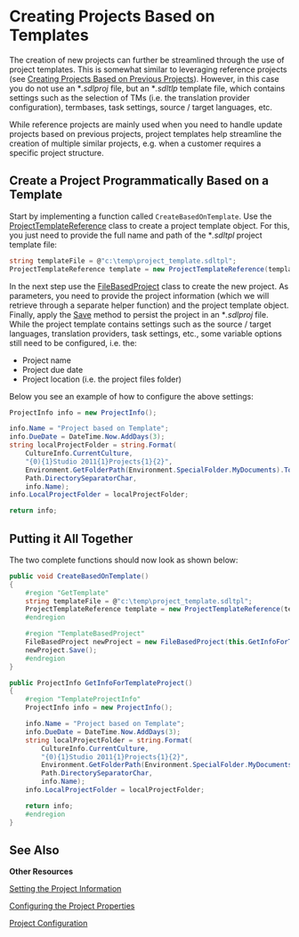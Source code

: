 Creating Projects Based on Templates
==

The creation of new projects can further be streamlined through the use of project templates. This is somewhat similar to leveraging reference projects (see [Creating Projects Based on Previous Projects](creating_project_based_on_prev_proj.md)). However, in this case you do not use an **.sdlproj* file, but an **.sdltlp* template file, which contains settings such as the selection of TMs (i.e. the translation provider configuration), termbases, task settings, source / target languages, etc.

While reference projects are mainly used when you need to handle update projects based on previous projects, project templates help streamline the creation of multiple similar projects, e.g. when a customer requires a specific project structure.

Create a Project Programmatically Based on a Template
--

Start by implementing a function called ```CreateBasedOnTemplate```. Use the [ProjectTemplateReference](../../../api/projectautomation/Sdl.ProjectAutomation.Core.ProjectTemplateReference.yml) class to create a project template object. For this, you just need to provide the full name and path of the **.sdltpl* project template file:

```cs
string templateFile = @"c:\temp\project_template.sdltpl";
ProjectTemplateReference template = new ProjectTemplateReference(templateFile);
```

In the next step use the [FileBasedProject](../../../api/projectautomation/Sdl.ProjectAutomation.FileBased.FileBasedProject.yml) class to create the new project. As parameters, you need to provide the project information (which we will retrieve through a separate helper function) and the project template object. Finally, apply the  [Save](../../../api/projectautomation/Sdl.ProjectAutomation.FileBased.FileBasedProject.yml#Sdl_ProjectAutomation_FileBased_FileBasedProject_Save) method to persist the project in an **.sdlproj* file.
While the project template contains settings such as the source / target languages, translation providers, task settings, etc., some variable options still need to be configured, i.e. the:

* Project name
* Project due date
* Project location (i.e. the project files folder)

Below you see an example of how to configure the above settings:

```cs
ProjectInfo info = new ProjectInfo();

info.Name = "Project based on Template";
info.DueDate = DateTime.Now.AddDays(3);
string localProjectFolder = string.Format(
    CultureInfo.CurrentCulture,
    "{0){1}Studio 2011{1}Projects{1}{2}",
    Environment.GetFolderPath(Environment.SpecialFolder.MyDocuments).ToString(),
    Path.DirectorySeparatorChar,
    info.Name);
info.LocalProjectFolder = localProjectFolder;

return info;
```

Putting it All Together
--

The two complete functions should now look as shown below:

```cs
public void CreateBasedOnTemplate()
{
    #region "GetTemplate"
    string templateFile = @"c:\temp\project_template.sdltpl";
    ProjectTemplateReference template = new ProjectTemplateReference(templateFile);
    #endregion

    #region "TemplateBasedProject"
    FileBasedProject newProject = new FileBasedProject(this.GetInfoForTemplateProject(), template);
    newProject.Save();
    #endregion
}
```

```cs
public ProjectInfo GetInfoForTemplateProject()
{
    #region "TemplateProjectInfo"
    ProjectInfo info = new ProjectInfo();

    info.Name = "Project based on Template";
    info.DueDate = DateTime.Now.AddDays(3);
    string localProjectFolder = string.Format(
        CultureInfo.CurrentCulture,
        "{0){1}Studio 2011{1}Projects{1}{2}",
        Environment.GetFolderPath(Environment.SpecialFolder.MyDocuments).ToString(),
        Path.DirectorySeparatorChar,
        info.Name);
    info.LocalProjectFolder = localProjectFolder;

    return info;
    #endregion
}
```

See Also
--

**Other Resources**

[Setting the Project Information](setting_the_project_information.md)

[Configuring the Project Properties](../developing_a_sample_app/configuring_the_project_properties.md)

[Project Configuration](..\project_configuration.md)